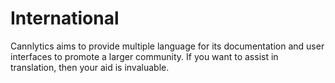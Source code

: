 # International

Cannlytics aims to provide multiple language for its documentation and user interfaces to promote a larger community. If you want to assist in translation, then your aid is invaluable.


